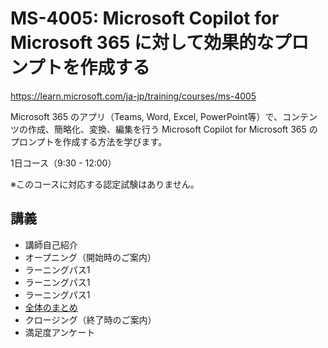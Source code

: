 # MS-4005: Microsoft Copilot for Microsoft 365 に対して効果的なプロンプトを作成する

https://learn.microsoft.com/ja-jp/training/courses/ms-4005

Microsoft 365 のアプリ（Teams, Word, Excel, PowerPoint等）で、コンテンツの作成、簡略化、変換、編集を行う Microsoft Copilot for Microsoft 365 のプロンプトを作成する方法を学びます。

1日コース（9:30 - 12:00）

<!--
※このコースにはラボ（演習）はありません。
-->

※このコースに対応する認定試験はありません。

<!--
ラボ（演習）あり。（現在英語版のみ）

注意: このコースの内容は「[AI-102 Azure AI エンジニア](https://learn.microsoft.com/ja-jp/credentials/certifications/azure-ai-engineer/)」の一部と同じです。
-->

## 講義

- 講師自己紹介
- オープニング（開始時のご案内）
- ラーニングパス1
- ラーニングパス1
- ラーニングパス1
- [全体のまとめ](matome.md)
- クロージング（終了時のご案内）
- 満足度アンケート

<!--
- [認定試験（アセスメント）のご案内](assessment.md)

## ラボ（演習）

※2024/6 現在、英語版の手順書のみ提供されています。Webブラウザーの翻訳機能を使用して、手順書を日本語化できます。

- [手順書](https://microsoftlearning.github.io/mslearn-ai-language/)
- [ラボ環境](https://esi.learnondemand.net/)
  - [ラボ環境の利用方法](../ラボ環境の利用方法.pdf)

このコースでは以下の N つのラボを実施します。
- ラボ1
- ラボ1
- ラボ1

-->

